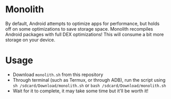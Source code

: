 # Monolith
By default, Android attempts to optimize apps for performance, but holds off on some optimizations to save storage space. Monolith recompiles Android packages with full DEX optimizations! 
This will consume a bit more storage on your device.

# Usage
- Download `monolith.sh` from this repository
- Through terminal (such as Termux, or through ADB), run the script using `sh /sdcard/Download/monolith.sh` or `bash /sdcard/Download/monolith.sh`
- Wait for it to complete, it may take some time but it'll be worth it!
